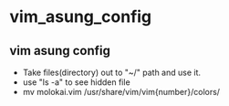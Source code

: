 # vim_asung_config
vim asung config
-----------------------------------------------------
* Take files(directory) out to  "~/" path and use it.
* use "ls -a" to see hidden file
* mv molokai.vim /usr/share/vim/vim{number}/colors/ 
